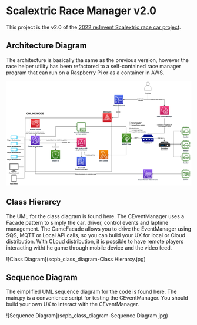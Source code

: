 # Scalextric Race Manager v2.0

This project is the v2.0 of the [2022 re:Invent Scalextric race car project](https://github.com/aws-samples/realtime-slot-car-racing-with-aws-amplify-aws-iot-core-and-amazon-kinesis-video-streams).  

## Architecture Diagram

The architecture is basically tha same as the previous version, however the race helper utility has been refactored to a self-contained race manager program that can run on a Raspberry Pi or as a container in AWS.

![2022 re:Invent Scalextric race car project](slot-cars-arch.png)

## Class Hierarcy

The UML for the class diagram is found here.  The CEventManager uses a Facade pattern to simply the car, driver, control events and laptime management.  The GameFacade allows you to drive the EventManager using SQS, MQTT or Local API calls, so you can build your UX for local or Cloud distribution.  With CLoud distribution, it is possible to have remote players interacting witht he game through mobile device and the video feed.

![Class Diagram](scpb_class_diagram-Class Hierarcy.jpg)

## Sequence Diagram

The eimplified UML sequence diagram for the code is found here.  The main.py is a convenience script for testing the CEventManager.  You should build your own UX to interact with the CEventManager.  

![Sequence Diagram](scpb_class_diagram-Sequence Diagram.jpg)





